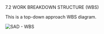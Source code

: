 7.2  WORK BREAKDOWN STRUCTURE (WBS)

This is a top-down approach WBS diagram.

![SAD - WBS](https://github.com/ar1sha55/SEC2613-02-Group-4-SAD-Project/assets/147676875/2e09de28-4e7f-44ce-a65a-f73f6a257e18)
